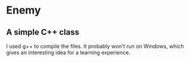 # Enemy
## A simple C++ class
I used g++ to compile the files. It probably won't run on Windows, which gives an interesting idea for a learning experience.
